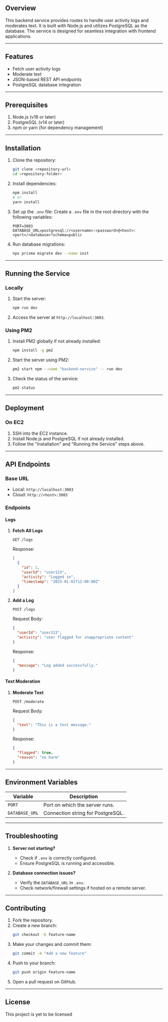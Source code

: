 ## Overview

This backend service provides routes to handle user activity logs and moderates text. It is built with Node.js and utilizes PostgreSQL as the database. The service is designed for seamless integration with frontend applications.

---

## Features

- Fetch user activity logs
- Moderate text
- JSON-based REST API endpoints
- PostgreSQL database integration

---

## Prerequisites

1. Node.js (v18 or later)
2. PostgreSQL (v14 or later)
3. npm or yarn (for dependency management)

---

## Installation

1. Clone the repository:
   ```bash
   git clone <repository-url>
   cd <repository-folder>
   ```

2. Install dependencies:
   ```bash
   npm install
   # or
   yarn install
   ```

3. Set up the `.env` file:
   Create a `.env` file in the root directory with the following variables:
   ```env
   PORT=3003
   DATABASE_URL=postgresql://<username>:<password>@<host>:<port>/<database>?schema=public
   ```

4. Run database migrations:
   ```bash
   npx prisma migrate dev --name init
   ```

---

## Running the Service

### Locally

1. Start the server:
   ```bash
   npm run dev
   ```

2. Access the server at `http://localhost:3003`.

### Using PM2

1. Install PM2 globally if not already installed:
   ```bash
   npm install -g pm2
   ```

2. Start the server using PM2:
   ```bash
   pm2 start npm --name "backend-service" -- run dev
   ```

3. Check the status of the service:
   ```bash
   pm2 status
   ```

---

## Deployment

### On EC2

1. SSH into the EC2 instance.
2. Install Node.js and PostgreSQL if not already installed.
3. Follow the "Installation" and "Running the Service" steps above.

---

## API Endpoints

### Base URL

- Local: `http://localhost:3003`
- Cloud: `http://<host>:3003`

### Endpoints

#### Logs

1. **Fetch All Logs**
   ```
   GET /logs
   ```
   Response:
   ```json
   [
     {
       "id": 1,
       "userId": "user123",
       "activity": "Logged in",
       "timestamp": "2025-01-01T12:00:00Z"
     }
   ]
   ```

2. **Add a Log**
   ```
   POST /logs
   ```
   Request Body:
   ```json
   {
     "userId": "user123",
     "activity": "user flagged for inappropriate content"
   }
   ```
   Response:
   ```json
   {
     "message": "Log added successfully."
   }
   ```

#### Text Moderation

1. **Moderate Text**
   ```
   POST /moderate
   ```
   Request Body:
   ```json
   {
     "text": "This is a test message."
   }
   ```
   Response:
   ```json
   {
     "flagged": true,
     "reason": "no harm"
   }
   ```

---

## Environment Variables

| Variable        | Description                     |
|-----------------|---------------------------------|
| `PORT`          | Port on which the server runs.  |
| `DATABASE_URL`  | Connection string for PostgreSQL. |

---

## Troubleshooting

1. **Server not starting?**
   - Check if `.env` is correctly configured.
   - Ensure PostgreSQL is running and accessible.

2. **Database connection issues?**
   - Verify the `DATABASE_URL` in `.env`.
   - Check network/firewall settings if hosted on a remote server.

---

## Contributing

1. Fork the repository.
2. Create a new branch:
   ```bash
   git checkout -b feature-name
   ```
3. Make your changes and commit them:
   ```bash
   git commit -m "Add a new feature"
   ```
4. Push to your branch:
   ```bash
   git push origin feature-name
   ```
5. Open a pull request on GitHub.

---

## License

This project is yet to be licensed

